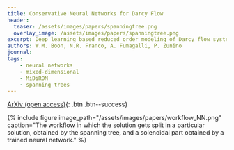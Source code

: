 ```yaml
---
title: Conservative Neural Networks for Darcy Flow
header: 
  teaser: /assets/images/papers/spanningtree.png
  overlay_image: /assets/images/papers/spanningtree.png
excerpt: Deep learning based reduced order modeling of Darcy flow systems with local mass conservation
authors: W.M. Boon, N.R. Franco, A. Fumagalli, P. Zunino
journal: 
tags: 
    - neural networks
    - mixed-dimensional
    - MiDiROM
    - spanning trees
---
```


<!-- [Published version](){: .btn .btn--info} -->
[ArXiv (open access)](https://arxiv.org/abs/2311.14554){: .btn .btn--success}

{% include figure image_path="/assets/images/papers/workflow_NN.png" caption="The workflow in which the solution gets split in a particular solution, obtained by the spanning tree, and a solenoidal part obtained by a trained neural network." %}